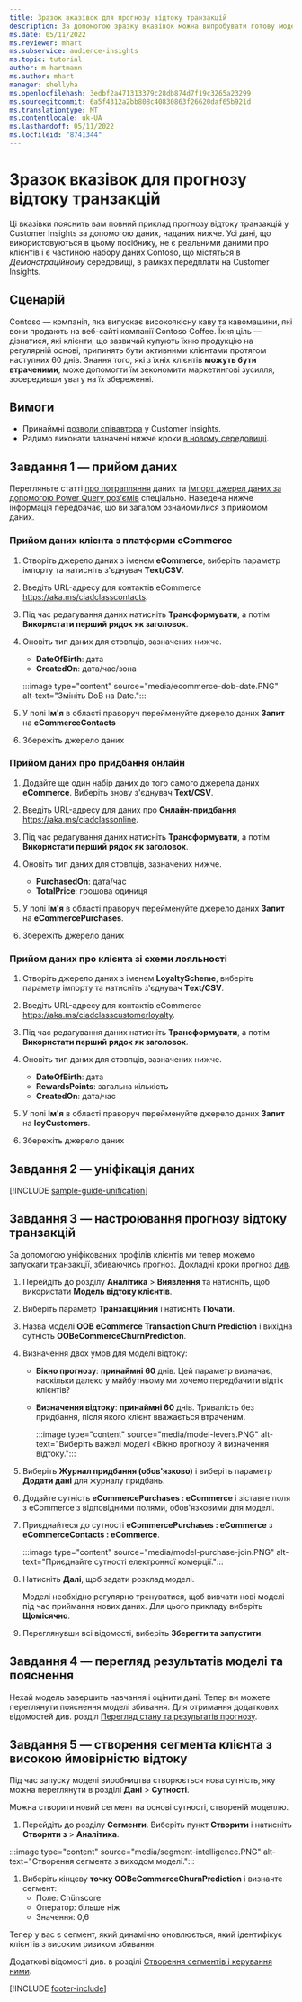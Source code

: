 ```yaml
---
title: Зразок вказівок для прогнозу відтоку транзакцій
description: За допомогою зразку вказівок можна випробувати готову модель прогнозування відтоку транзакцій.
ms.date: 05/11/2022
ms.reviewer: mhart
ms.subservice: audience-insights
ms.topic: tutorial
author: m-hartmann
ms.author: mhart
manager: shellyha
ms.openlocfilehash: 3edbf2a471313379c28db874d7f19c3265a23299
ms.sourcegitcommit: 6a5f4312a2bb808c40830863f26620daf65b921d
ms.translationtype: MT
ms.contentlocale: uk-UA
ms.lasthandoff: 05/11/2022
ms.locfileid: "8741344"
---
```

# <a name="transactional-churn-prediction-sample-guide"></a>Зразок вказівок для прогнозу відтоку транзакцій

Ці вказівки пояснить вам повний приклад прогнозу відтоку транзакцій у Customer Insights за допомогою даних, наданих нижче. Усі дані, що використовуються в цьому посібнику, не є реальними даними про клієнтів і є частиною набору даних Сontoso, що містяться в *Демонстраційному* середовищі, в рамках передплати на Customer Insights.

## <a name="scenario"></a>Сценарій

Contoso — компанія, яка випускає високоякісну каву та кавомашини, які вони продають на веб-сайті компанії Contoso Coffee. Їхня ціль — дізнатися, які клієнти, що зазвичай купують їхню продукцію на регулярній основі, припинять бути активними клієнтами протягом наступних 60 днів. Знання того, які з їхніх клієнтів **можуть бути втраченими**, може допомогти їм зекономити маркетингові зусилля, зосередивши увагу на їх збереженні.

## <a name="prerequisites"></a>Вимоги

- Принаймні [дозволи співавтора](permissions.md) у Customer Insights.
- Радимо виконати зазначені нижче кроки [в новому середовищі](manage-environments.md).

## <a name="task-1---ingest-data"></a>Завдання 1 — прийом даних

Перегляньте статті [про потрапляння](data-sources.md) даних та [імпорт джерел даних за допомогою Power Query роз'ємів](connect-power-query.md) спеціально. Наведена нижче інформація передбачає, що ви загалом ознайомилися з прийомом даних. 

### <a name="ingest-customer-data-from-ecommerce-platform"></a>Прийом даних клієнта з платформи eCommerce

1. Створіть джерело даних з іменем **eCommerce**, виберіть параметр імпорту та натисніть з'єднувач **Тext/CSV**.

1. Введіть URL-адресу для контактів eCommerce https://aka.ms/ciadclasscontacts.

1. Під час редагування даних натисніть **Трансформувати**, а потім **Використати перший рядок як заголовок**.

1. Оновіть тип даних для стовпців, зазначених нижче.

   - **DateOfBirth**: дата
   - **CreatedOn**: дата/час/зона

   :::image type="content" source="media/ecommerce-dob-date.PNG" alt-text="Змініть DoB на Date.":::

1. У полі **Ім'я** в області праворуч перейменуйте джерело даних **Запит** на **eCommerceContacts**

1. Збережіть джерело даних

### <a name="ingest-online-purchase-data"></a>Прийом даних про придбання онлайн

1. Додайте ще один набір даних до того самого джерела даних **eCommerce**. Виберіть знову з'єднувач **Text/CSV**.

1. Введіть URL-адресу для даних про **Онлайн-придбання** https://aka.ms/ciadclassonline.

1. Під час редагування даних натисніть **Трансформувати**, а потім **Використати перший рядок як заголовок**.

1. Оновіть тип даних для стовпців, зазначених нижче.

   - **PurchasedOn**: дата/час
   - **TotalPrice**: грошова одиниця
   
1. У полі **Ім'я** в області праворуч перейменуйте джерело даних **Запит** на **eCommercePurchases**.

1. Збережіть джерело даних

### <a name="ingest-customer-data-from-loyalty-schema"></a>Прийом даних про клієнта зі схеми лояльності

1. Створіть джерело даних з іменем **LoyaltyScheme**, виберіть параметр імпорту та натисніть з'єднувач **Тext/CSV**.

1. Введіть URL-адресу для контактів eCommerce https://aka.ms/ciadclasscustomerloyalty.

1. Під час редагування даних натисніть **Трансформувати**, а потім **Використати перший рядок як заголовок**.

1. Оновіть тип даних для стовпців, зазначених нижче.

   - **DateOfBirth**: дата
   - **RewardsPoints**: загальна кількість
   - **CreatedOn**: дата/час

1. У полі **Ім'я** в області праворуч перейменуйте джерело даних **Запит** на **loyCustomers**.

1. Збережіть джерело даних

## <a name="task-2---data-unification"></a>Завдання 2 — уніфікація даних

[!INCLUDE [sample-guide-unification](includes/sample-guide-unification.md)]

## <a name="task-3---configure-transaction-churn-prediction"></a>Завдання 3 — настроювання прогнозу відтоку транзакцій

За допомогою уніфікованих профілів клієнтів ми тепер можемо запускати транзакції, збиваючись прогноз. Докладні кроки прогноз [див](predict-transactional-churn.md). 

1. Перейдіть до розділу **Аналітика** > **Виявлення** та натисніть, щоб використати **Модель відтоку клієнтів**.

1. Виберіть параметр **Транзакційний** і натисніть **Почати**.

1. Назва моделі **OOB eCommerce Transaction Churn Prediction** і вихідна сутність **OOBeCommerceChurnPrediction**.

1. Визначення двох умов для моделі відтоку:

   * **Вікно прогнозу**: **принаймні 60** днів. Цей параметр визначає, наскільки далеко у майбутньому ми хочемо передбачити відтік клієнтів?

   * **Визначення відтоку**: **принаймні 60** днів. Тривалість без придбання, після якого клієнт вважається втраченим.

     :::image type="content" source="media/model-levers.PNG" alt-text="Виберіть важелі моделі «Вікно прогнозу й визначення відтоку.":::

1. Виберіть **Журнал придбання (обов'язково)** і виберіть параметр **Додати дані** для журналу придбань.

1. Додайте сутність **eCommercePurchases : eCommerce** і зіставте поля з eCommerce з відповідними полями, обов'язковими для моделі.

1. Приєднайтеся до сутності **eCommercePurchases : eCommerce** з **eCommerceContacts : eCommerce**.

   :::image type="content" source="media/model-purchase-join.PNG" alt-text="Приєднайте сутності електронної комерції.":::

1. Натисніть **Далі**, щоб задати розклад моделі.

   Моделі необхідно регулярно тренуватися, щоб вивчати нові моделі під час приймання нових даних. Для цього прикладу виберіть **Щомісячно**.

1. Переглянувши всі відомості, виберіть **Зберегти та запустити**.

## <a name="task-4---review-model-results-and-explanations"></a>Завдання 4 — перегляд результатів моделі та пояснення

Нехай модель завершить навчання і оцінити дані. Тепер ви можете переглянути пояснення моделі збивання. Для отримання додаткових відомостей див. розділ [Перегляд стану та результатів прогнозу](predict-transactional-churn.md#review-a-prediction-status-and-results).

## <a name="task-5---create-a-segment-of-high-churn-risk-customers"></a>Завдання 5 — створення сегмента клієнта з високою ймовірністю відтоку

Під час запуску моделі виробництва створюється нова сутність, яку можна переглянути в розділі **Дані** > **Сутності**.   

Можна створити новий сегмент на основі сутності, створеній моделлю.

1.  Перейдіть до розділу **Сегменти**. Виберіть пункт **Створити** і натисніть **Створити з** > **Аналітика**. 

   :::image type="content" source="media/segment-intelligence.PNG" alt-text="Створення сегмента з виходом моделі.":::

1. Виберіть кінцеву **точку OOBeCommerceChurnPrediction** і визначте сегмент: 
   - Поле: Chünscore
   - Оператор: більше ніж
   - Значення: 0,6

Тепер у вас є сегмент, який динамічно оновлюється, який ідентифікує клієнтів з високим ризиком збивання.

Додаткові відомості див. в розділі [Створення сегментів і керування ними](segments.md).


[!INCLUDE [footer-include](includes/footer-banner.md)]
